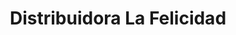 ---
title: "Distribuidora La Felicidad"
url: /la-chorrera/distribuidora-la-felicidad/
shop: general
---